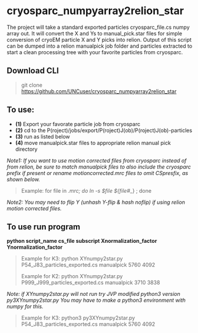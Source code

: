 # cryosparc_numpyarray2relion_star
The project will take a standard exported particles cryosparc_file.cs numpy array out. 
It will convert the X and Ys to manual_pick.star files for simple conversion of cryoEM particle X and Y picks into relion.
Output of this script can be dumped into a relion manualpick job folder and particles extracted to start a clean processing tree with your favorite particles from cryosparc.

## Download CLI
>git clone https://github.com/UNCuser/cryosparc_numpyarray2relion_star

## To use:
- **(1)** Export your favorate particle job from cryosparc 
- **(2)** cd to the P(roject)/jobs/export/P(roject)J(ob)/P(roject)J(ob)-particles
- **(3)** run as listed below 
- **(4)** move manualpick.star files to appropriate relion manual pick directory 

_Note1: If you want to use motion corrected files from cryosparc instead of from relion, be sure to match manualpick files to also include the cryosparc prefix if present or rename motioncorrected.mrc files to omit CSpresfix, as shown below._  
>Example: for file in *.mrc; do ln -s $file ${file#*_} ; done

_Note2: You may need to flip Y (unhash Y-flip & hash noflip) if using relion motion corrected files._

## To use run program
**python script_name   cs_file    subscript  Xnormalization_factor   Ynormalization_factor**

>Example for K3: python XYnumpy2star.py P54_J83_particles_exported.cs manualpick 5760 4092
>
>Example for K2: python XYnumpy2star.py P999_J999_particles_exported.cs manualpick 3710 3838

_Note: if XYnumpy2star.py will not run try JVP modified python3 version py3XYnumpy2star.py You may have to make a python3 environment with numpy for this._
> Example for K3: python3 py3XYnumpy2star.py P54_J83_particles_exported.cs manualpick 5760 4092
